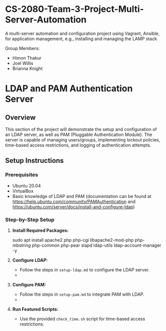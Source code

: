 # CS-2080-Team-3-Project-Multi-Server-Automation

A multi-server automation and configuration project using Vagrant, Ansible, for application management, e.g., installing and managing the LAMP stack

Group Members:

* Himon Thakur
* Joel Willis
* Brianna Knight 






# LDAP and PAM Authentication Server

## Overview
This section of the project will demonstrate the setup and configuration of an LDAP server, as well as PAM (Pluggable Authentication Module). The server is capable of managing users/groups, implementing lockout policies, time-based access restrictions, and logging of authentication attempts.

## Setup Instructions

### Prerequisites
- Ubuntu 20.04
- VirtualBox
- Basic knowledge of LDAP and PAM (documentation can be found at https://help.ubuntu.com/community/PAMAuthentication and https://ubuntu.com/server/docs/install-and-configure-ldap)

### Step-by-Step Setup

1. **Install Required Packages:**

    sudo apt install apache2 php php-cgi libapache2-mod-php php-mbstring php-common php-pear slapd ldap-utils ldap-account-manager -y
   

3. **Configure LDAP:**
    - Follow the steps in `setup-ldap.md` to configure the LDAP server.
    - 

4. **Configure PAM:**
    - Follow the steps in `setup-pam.md` to integrate PAM with LDAP.
    - 

5. **Run Featured Scripts:**
    - Use the provided `check_time.sh` script for time-based access restrictions.
   
